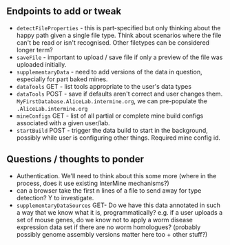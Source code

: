 ## Endpoints to add or tweak

- `detectFileProperties` - this is part-specified but only thinking about the happy path given a single file type. Think about scenarios where the file can't be read or isn't recognised. Other filetypes can be considered longer term?
- `saveFile` - important to upload / save file if only a preview of the file was uploaded initially. 
- `supplementaryData` - need to add versions of the data in question, especially for part baked mines.  
- `dataTools` GET - list tools appropriate to the user's data types
- `dataTools` POST - save if defaults aren't correct and user changes them.
 `MyFirstDatabase.AliceLab.intermine.org`, we can pre-populate the `.AliceLab.intermine.org`
- `mineConfigs` GET - list of all partial or complete mine build configs associated with a given user/lab.
- `startBuild` POST - trigger the data build to start in the background, possibly while user is configuring other things. Required mine config id.

## Questions / thoughts to ponder

- Authentication. We'll need to think about this some more (where in the process, does it use existing InterMine mechanisms?)
- can a browser take the first n lines of a file to send away for type detection? Y to investigate.
- `supplementaryDataSources` GET- Do we have this data annotated in such a way that we know what it is, programmatically? e.g. if a user uploads a set of mouse genes, do we know not to apply a worm disease expression data set if there are no worm homologues? (probably possibly genome assembly versions matter here too + other stuff?)
